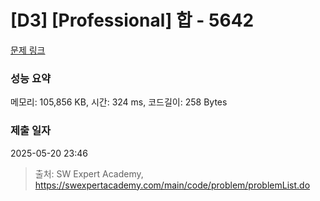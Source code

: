 # [D3] [Professional] 합 - 5642 

[문제 링크](https://swexpertacademy.com/main/code/problem/problemDetail.do?contestProbId=AWXQm2SqdxkDFAUo) 

### 성능 요약

메모리: 105,856 KB, 시간: 324 ms, 코드길이: 258 Bytes

### 제출 일자

2025-05-20 23:46



> 출처: SW Expert Academy, https://swexpertacademy.com/main/code/problem/problemList.do